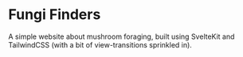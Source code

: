 # Fungi Finders

A simple website about mushroom foraging, built using SvelteKit and TailwindCSS (with a bit of view-transitions sprinkled in).
